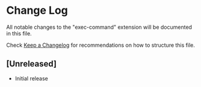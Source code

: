 # Change Log

All notable changes to the "exec-command" extension will be documented in this file.

Check [Keep a Changelog](http://keepachangelog.com/) for recommendations on how to structure this file.

## [Unreleased]

- Initial release